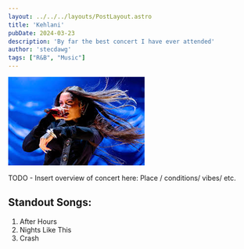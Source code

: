 ```yaml
---
layout: ../../../layouts/PostLayout.astro
title: 'Kehlani'
pubDate: 2024-03-23
description: 'By far the best concert I have ever attended'
author: 'stecdawg'
tags: ["R&B", "Music"]
---
```

![image info](../../../../public/music/kehlani/crash.png)


TODO - Insert overview of concert here: Place / conditions/ vibes/ etc.

## Standout Songs:
1. After Hours
2. Nights Like This
3. Crash